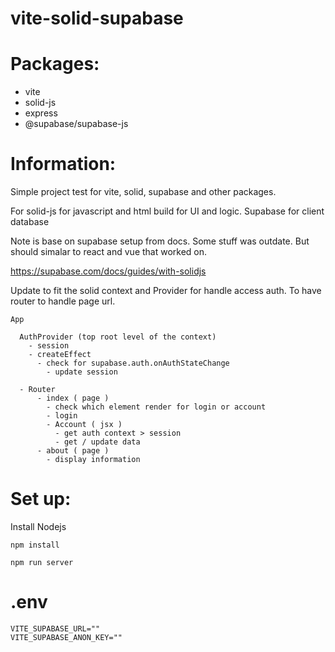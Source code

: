 # vite-solid-supabase

# Packages:
- vite
- solid-js
- express
- @supabase/supabase-js

# Information:
  Simple project test for vite, solid, supabase and other packages.

  For solid-js for javascript and html build for UI and logic. Supabase for client database

  Note is base on supabase setup from docs. Some stuff was outdate. But should simalar to react and vue that worked on.

  https://supabase.com/docs/guides/with-solidjs

  Update to fit the solid context and Provider for handle access auth. To have router to handle page url.

```
App

  AuthProvider (top root level of the context)
    - session 
    - createEffect
      - check for supabase.auth.onAuthStateChange
        - update session
  
  - Router
      - index ( page )
        - check which element render for login or account
        - login 
        - Account ( jsx )
          - get auth context > session
          - get / update data
      - about ( page )
        - display information
```

# Set up:

  Install Nodejs

```
npm install 

npm run server
```

# .env
```
VITE_SUPABASE_URL=""
VITE_SUPABASE_ANON_KEY=""
```